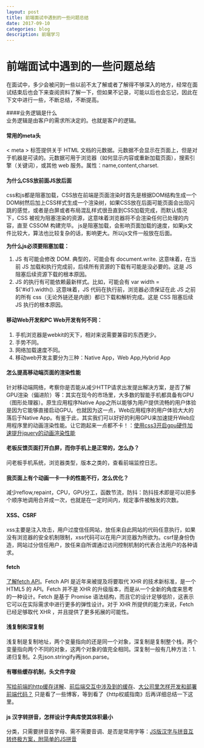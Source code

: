 ```yaml
---
layout: post
title: 前端面试中遇到的一些问题总结
date: 2017-09-10
categories: blog
description: 前端学习
---
```


# 前端面试中遇到的一些问题总结     
在面试中，多少会被问到一些以前不太了解或者了解得不够深入的地方，经常在面试结束后也会下来查阅资料了解一下，但如果不记录，可能以后也会忘记，因此在下文中进行一些，不断总结，不断提高。

####业务逻辑是什么     
业务逻辑是由客户的需求所决定的。也就是客户的逻辑。

#### 常用的meta头     
 < meta > 标签提供关于 HTML 文档的元数据。元数据不会显示在页面上，但是对于机器是可读的。元数据可用于浏览器（如何显示内容或重新加载页面），搜索引擎（关键词），或其他 web 服务。属性：name,content,charset.

#### 为什么CSS放前面JS放后面     
css和js都是阻塞加载，CSS放在前端是页面渲染时首先是根据DOM结构生成一个DOM树然后加上CSS样式生成一个渲染树，如果CSS放在后面可能页面会出现闪跳的感觉，或者是白屏或者布局混乱样式很丑直到CSS加载完成，而默认情况下，CSS 被视为阻塞渲染的资源，这意味着浏览器将不会渲染任何已处理的内容，直至 CSSOM 构建完毕。
js是阻塞加载，会影响页面加载的速度，如果js文件比较大，算法也比较复杂的话，影响更大。所以js文件一般放在后面。

**为什么js必须要阻塞加载：**
1. JS 有可能会修改 DOM. 典型的，可能会有 document.write. 这意味着，在当前 JS 加载和执行完成前，后续所有资源的下载有可能是没必要的。这是 JS 阻塞后续资源下载的根本原因。
2. JS 的执行有可能依赖最新样式。比如，可能会有 var width = $('#id').width(). 这意味着，JS 代码在执行前，浏览器必须保证在此 JS 之前的所有 css（无论外链还是内嵌）都已下载和解析完成。这是 CSS 阻塞后续 JS 执行的根本原因。

#### 移动Web开发和PC Web开发有何不同：     
1. 手机浏览器是webkit的天下，相对来说需要兼容的东西更少。
2. 手势不同。
3. 网络加载速度不同。
4. 移动web开发主要分为三种：Native App，Web App,Hybrid App

#### 怎么提高移动端页面的渲染性能     
针对移动端网络，考察你是否能从减少HTTP请求出发提出解决方案，是否了解GPU渲染（偏进阶）等：其实在现今的市场里，大多数的智能手机都具备有GPU（图形处理器）。原生应用程序Native App之所以能够为用户提供流畅的用户体验是因为它能够直接启动GPU。也就因为这一点，Web应用程序的用户体验大大的落后于Native App。有鉴于此，其实我们可以好好的利用GPU来加速提升Web应用程序里的动画渲染性能。让它跑起来一点都不卡！：[使用css3开启gpu硬件加速提升jquery的动画渲染性能](http://www.onlywebpro.com/2015/09/21/%E4%BD%BF%E7%94%A8css3%E5%BC%80%E5%90%AFgpu%E7%A1%AC%E4%BB%B6%E5%8A%A0%E9%80%9F%E6%8F%90%E5%8D%87jquery%E7%9A%84%E5%8A%A8%E7%94%BB%E6%B8%B2%E6%9F%93%E6%80%A7%E8%83%BD/)

#### 老板反馈页面打开白屏，而你手机上是正常的，怎么办？     
问老板手机系统，浏览器类型，版本之类的，查看前端监控日志。

#### 我页面上有个动画一卡一卡的性能不行，怎么优化？     
减少reflow,repaint，CPU，GPU分工，函数节流，防抖：防抖技术即是可以把多个顺序地调用合并成一次，也就是在一定时间内，规定事件被触发的次数。

#### XSS、CSRF     
xss主要是注入攻击，用户过度信任网站，放任来自此网站的代码任意执行，如果没有浏览器的安全机制限制，xss代码可以在用户浏览器为所欲为。csrf是身份伪造，网站过分信任用户，放任来自所谓通过访问控制机制的代表合法用户的各种请求。

#### fetch     
[了解fetch API](https://aotu.io/notes/2017/04/10/fetch-API/)。Fetch API 是近年来被提及将要取代 XHR 的技术新标准，是一个 HTML5 的 API。Fetch 并不是 XHR 的升级版本，而是从一个全新的角度来思考的一种设计。Fetch 是基于 Promise 语法结构，而且它的设计足够低阶，这表示它可以在实际需求中进行更多的弹性设计。对于 XHR 所提供的能力来说，Fetch 已经足够取代 XHR ，并且提供了更多拓展的可能性。

#### 浅复制和深复制     
浅复制是复制地址，两个变量指向的还是同一个对象，深复制是复制整个栈，两个变量指向两个不同的对象，这两个对象的值完全相同。深复制一般有几种方法：1.递归复制。2.先json.stringify再json.parse。

#### 有哪些缓存机制，头文件字段     
[写给前端的http缓存详解](http://blog.csdn.net/u012545279/article/details/17679061)、[前后端交互中涉及到的缓存](http://blog.sina.com.cn/s/blog_14eda87f50102wsmo.html)、[大公司里怎样开发和部署前端代码？](https://www.zhihu.com/question/20790576)
只是看了一些博客，等到看了《http权威指南》后再详细总结一下这里。

#### js 汉字转拼音，怎样设计字典库使其体积最小     
分类，只需要拼音首字母、需不需要音调、是否是常用字等：[JS版汉字与拼音互转终极方案，附简单的JS拼音](http://www.cnblogs.com/libin-1/p/5972870.html)